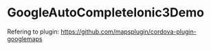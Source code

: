 # GoogleAutoCompleteIonic3Demo

Refering to plugin: https://github.com/mapsplugin/cordova-plugin-googlemaps
